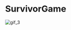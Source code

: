 # SurvivorGame

![gif_3](https://github.com/omeralpcolak/SurvivorGame/assets/112391850/0af186b4-35a5-418d-8e9a-35e65cc56709)
